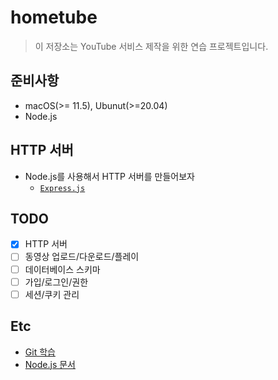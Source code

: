  # hometube
> 이 저장소는 YouTube 서비스 제작을 위한 연습 프로젝트입니다.
 ## 준비사항

- macOS(>= 11.5), Ubunut(>=20.04)
- Node.js

## HTTP 서버

- Node.js를 사용해서 HTTP 서버를 만들어보자
  - [`Express.js`](https://expressjs.com/)

## TODO

- [x] HTTP 서버
- [ ] 동영상 업로드/다운로드/플레이
- [ ] 데이터베이스 스키마
- [ ] 가입/로그인/권한
- [ ] 세션/쿠키 관리

## Etc

- [Git 학습](https://backlog.com/git-tutorial/kr/)
- [Node.js 문서](https://nodejs.org/en/docs/)